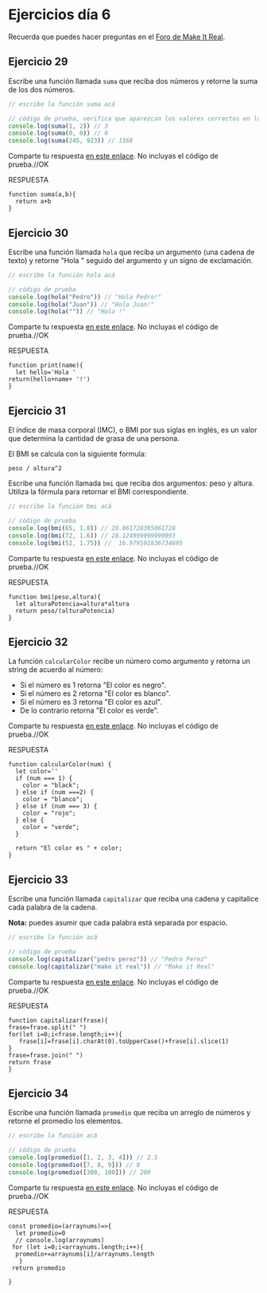 # Ejercicios día 6

Recuerda que puedes hacer preguntas en el [Foro de Make It Real](https://foro.makeitreal.camp/c/intro-javascript-jul-2021/9).

## Ejercicio 29

Escribe una función llamada `suma` que reciba dos números y retorne la suma de los dos números.

```javascript
// escribe la función suma acá

// código de prueba, verifica que aparezcan los valores correctos en la consola
console.log(suma(1, 2)) // 3
console.log(suma(0, 0)) // 0
console.log(suma(245, 923)) // 1168
```

Comparte tu respuesta [en este enlace](https://foro.makeitreal.camp/t/respuestas-ejercicio-29-js-julio/4135). No incluyas el código de prueba.//OK

RESPUESTA

```
function suma(a,b){
  return a+b
}
```

## Ejercicio 30

Escribe una función llamada `hola` que reciba un argumento (una cadena de texto) y retorne "Hola " seguido del argumento y un signo de exclamación.

```javascript
// escribe la función hola acá

// código de prueba
console.log(hola("Pedro")) // "Hola Pedro!"
console.log(hola("Juan")) // "Hola Juan!"
console.log(hola("")) // "Hola !"
```

Comparte tu respuesta [en este enlace](https://foro.makeitreal.camp/t/respuestas-ejercicio-30-js-julio/4136). No incluyas el código de prueba.//OK

RESPUESTA

```
function print(name){
  let hello='Hola '
return(hello+name+ '!')
}
```

## Ejercicio 31

El índice de masa corporal (IMC), o BMI por sus siglas en inglés, es un valor que determina la cantidad de grasa de una persona.

El BMI se calcula con la siguiente formula:

`peso / altura^2`

Escribe una función llamada `bmi` que reciba dos argumentos: peso y altura. Utiliza la fórmula para retornar el BMI correspondiente.

```javascript
// escribe la función bmi acá

// código de prueba
console.log(bmi(65, 1.8)) // 20.061728395061728
console.log(bmi(72, 1.6)) // 28.124999999999993
console.log(bmi(52, 1.75)) //  16.979591836734695
```

Comparte tu respuesta [en este enlace](https://foro.makeitreal.camp/t/respuestas-ejercicio-31-js-julio/4137). No incluyas el código de prueba.//OK

RESPUESTA

```
function bmi(peso,altura){
  let alturaPotencia=altura*altura
  return peso/(alturaPotencia)
}
```

## Ejercicio 32

La función `calcularColor` recibe un número como argumento y retorna un string de acuerdo al número:

* Si el número es 1 retorna "El color es negro".
* Si el número es 2 retorna "El color es blanco".
* Si el número es 3 retorna "El color es azul".
* De lo contrario retorna "El color es verde".

Comparte tu respuesta [en este enlace](https://foro.makeitreal.camp/t/respuestas-ejercicio-32-js-julio/4138). No incluyas el código de prueba.//OK

RESPUESTA

```
function calcularColor(num) {
  let color=''
  if (num === 1) {
    color = "black";
  } else if (num ===2) {
    color = "blanco";
  } else if (num === 3) {
    color = "rojo";
  } else {
    color = "verde";
  }

  return "El color es " + color;
}
```

## Ejercicio 33

Escribe una función llamada `capitalizar` que reciba una cadena y capitalice cada palabra de la cadena.

**Nota:** puedes asumir que cada palabra está separada por espacio.

```javascript
// escribe la función acá

// código de prueba
console.log(capitalizar("pedro perez")) // "Pedro Perez"
console.log(capitalizar("make it real")) // "Make it Real"
```

Comparte tu respuesta [en este enlace](https://foro.makeitreal.camp/t/respuestas-ejercicio-33-js-julio/4139). No incluyas el código de prueba.//OK

RESPUESTA

```
function capitalizar(frase){
frase=frase.split(" ")  
for(let i=0;i<frase.length;i++){
   frase[i]=frase[i].charAt(0).toUpperCase()+frase[i].slice(1)
}
frase=frase.join(" ")
return frase
}

```

## Ejercicio 34

Escribe una función llamada `promedio` que reciba un arreglo de números y retorne el promedio los elementos.

```javascript
// escribe la función acá

// código de prueba
console.log(promedio([1, 2, 3, 4])) // 2.5
console.log(promedio([7, 8, 9])) // 8
console.log(promedio([300, 100])) // 200
```

Comparte tu respuesta [en este enlace](https://foro.makeitreal.camp/t/respuestas-ejercicio-34-js-julio/4140). No incluyas el código de prueba.//OK

RESPUESTA

```
const promedio=(arraynums)=>{
  let promedio=0
  // console.log(arraynums)
 for (let i=0;i<arraynums.length;i++){
  promedio+=arraynums[i]/arraynums.length
   }
 return promedio

}
```
